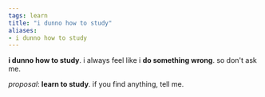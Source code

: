 ```yaml
---
tags: learn 
title: "i dunno how to study"
aliases:
- i dunno how to study
---
```


**i dunno how to study**. i always feel like i **do something wrong**. so don't ask me.

*proposal*: **learn to study**. if you find anything, tell me.